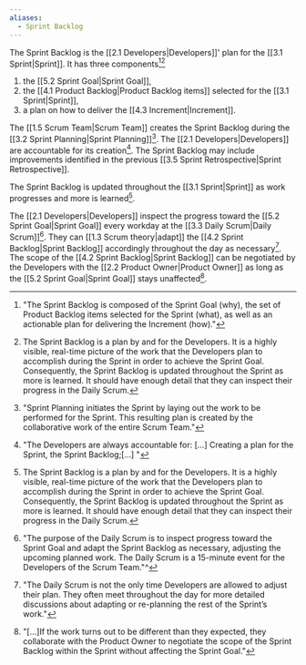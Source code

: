 ```yaml
---
aliases:
  - Sprint Backlog
---
```

The Sprint Backlog is the [[2.1 Developers|Developers]]' plan for the [[3.1 Sprint|Sprint]]. It has three components[^sprint-backlog-is-composed][^sprint-backlog-is-a-plan]
1. the [[5.2 Sprint Goal|Sprint Goal]],
2. the [[4.1 Product Backlog|Product Backlog items]] selected for the [[3.1 Sprint|Sprint]],
3. a plan on how to deliver the [[4.3 Increment|Increment]].

[^sprint-backlog-is-composed]: "The Sprint Backlog is composed of the Sprint Goal (why), the set of Product Backlog items selected for the Sprint (what), as well as an actionable plan for delivering the Increment (how)."[^scrum-guide-2020]
[^sprint-backlog-is-a-plan]: The Sprint Backlog is a plan by and for the Developers. It is a highly visible, real-time picture of the work that the Developers plan to accomplish during the Sprint in order to achieve the Sprint Goal. Consequently, the Sprint Backlog is updated throughout the Sprint as more is learned. It should have enough detail that they can inspect their progress in the Daily Scrum.[^scrum-guide-2020]

The [[1.5 Scrum Team|Scrum Team]] creates the Sprint Backlog during the [[3.2 Sprint Planning|Sprint Planning]][^sprint-plan-initiates]. The [[2.1 Developers|Developers]] are accountable for its creation[^devs-accountable]. The Sprint Backlog may include improvements identified in the previous [[3.5 Sprint Retrospective|Sprint Retrospective]].

[^sprint-plan-initiates]:"Sprint Planning initiates the Sprint by laying out the work to be performed for the Sprint. This resulting plan is created by the collaborative work of the entire Scrum Team."[^scrum-guide-2020]
[^devs-accountable]: "The Developers are always accountable for: \[...\] Creating a plan for the Sprint, the Sprint Backlog;\[...\] "[^scrum-guide-2020]
[^the-scrum-team-identifies]: "The Scrum Team identifies the most helpful changes to improve its effectiveness. The most impactful improvements are addressed as soon as possible. They may even be added to the Sprint Backlog for the next Sprint."[^scrum-guide-2020]

The Sprint Backlog is updated throughout the [[3.1 Sprint|Sprint]] as work progresses and more is learned[^sprint-backlog-is-a-plan].

The [[2.1 Developers|Developers]] inspect the progress toward the [[5.2 Sprint Goal|Sprint Goal]] every workday at the [[3.3 Daily Scrum|Daily Scrum]][^sprint-goal-daily-scrum]. They can [[1.3 Scrum theory|adapt]] the [[4.2 Sprint Backlog|Sprint Backlog]] accordingly throughout the day as necessary[^backlog-update-multiple-times]. The scope of the [[4.2 Sprint Backlog|Sprint Backlog]] can be negotiated by the Developers with the [[2.2 Product Owner|Product Owner]] as long as the [[5.2 Sprint Goal|Sprint Goal]] stays unaffected[^negotiate-scope-po].

[^sprint-goal-daily-scrum]: "The purpose of the Daily Scrum is to inspect progress toward the Sprint Goal and adapt the Sprint Backlog as necessary, adjusting the upcoming planned work. The Daily Scrum is a 15-minute event for the Developers of the Scrum Team."^[^scrum-guide-2020]
[^backlog-update-multiple-times]: "The Daily Scrum is not the only time Developers are allowed to adjust their plan. They often meet throughout the day for more detailed discussions about adapting or re-planning the rest of the Sprint’s work."[^scrum-guide-2020]
[^negotiate-scope-po]: "\[...\]If the work turns out to be different than they expected, they collaborate with the Product Owner to negotiate the scope of the Sprint Backlog within the Sprint without affecting the Sprint Goal."[^scrum-guide-2020]

[^scrum-guide-2020]: [[1.2 Scrum Guide|Scrum Guide (2020)]]